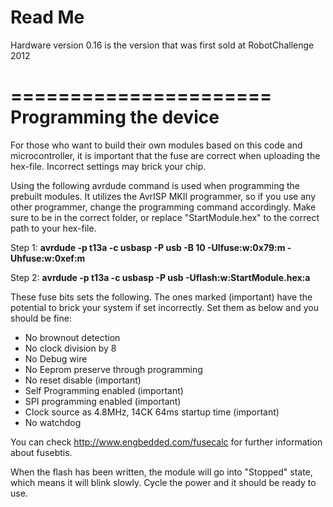Read Me
=====================
Hardware version 0.16 is the version that was first sold at RobotChallenge 2012

======================
Programming the device
======================
For those who want to build their own modules based on this code and microcontroller, it is important that the fuse are correct when uploading the hex-file. Incorrect settings may  brick your chip.

Using the following avrdude command is used when programming the prebuilt modules. It utilizes the AvrISP MKII programmer, so if you use any other programmer, change the programming command accordingly. Make sure to be in the correct folder, or replace "StartModule.hex" to the correct path to your hex-file.

Step 1:
<B>avrdude	-p t13a -c usbasp -P usb -B 10 -Ulfuse:w:0x79:m -Uhfuse:w:0xef:m</B>

Step 2:
<B>avrdude	-p t13a -c usbasp -P usb -Uflash:w:StartModule.hex:a </B>

These fuse bits sets the following. The ones marked (important) have the potential to brick your system if set incorrectly. Set them as below and you should be fine:
- No brownout detection
- No clock division by 8
- No Debug wire
- No Eeprom preserve through programming
- No reset disable (important)
- Self Programming enabled (important)
- SPI programming enabled (important)
- Clock source as 4.8MHz, 14CK 64ms startup time (important)
- No watchdog

You can check http://www.engbedded.com/fusecalc for further information about fusebtis.

When the flash has been written, the module will go into "Stopped" state, which means it will blink slowly. Cycle the power and it should be ready to use.
